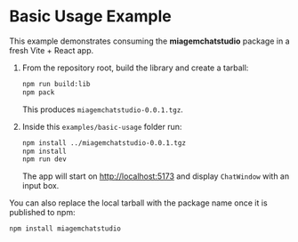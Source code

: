 # Basic Usage Example

This example demonstrates consuming the **miagemchatstudio** package in a fresh Vite + React app.

1. From the repository root, build the library and create a tarball:
   
   ```bash
   npm run build:lib
   npm pack
   ```
   
   This produces `miagemchatstudio-0.0.1.tgz`.

2. Inside this `examples/basic-usage` folder run:

   ```bash
   npm install ../miagemchatstudio-0.0.1.tgz
   npm install
   npm run dev
   ```

   The app will start on <http://localhost:5173> and display `ChatWindow` with an input box.

You can also replace the local tarball with the package name once it is published to npm:

```bash
npm install miagemchatstudio
```
